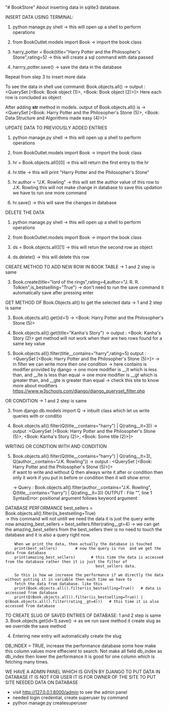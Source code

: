 "# BookStore" 
About inserting data in sqlite3 database.

INSERT DATA USING TERMINAL:
1. python manage.py shell
    -> this will open up a shell to perform operations

2. from BookOutlet.models import Book
    -> import the book class

3. harry_potter = Book(title="Harry Potter and the Philosopher's Stone",rating=5)
    -> this will create a sql command with data passed

4. harrry_potter.save()
    -> save the data in the database

Repeat from step 3 to insert more data

To see the data in shell use command:
Book.objects.all()
    -> output : <QuerySet [<Book: Book object (1)>, <Book: Book object (2)>]>
    Here each row is concluded as object

After adding __str__ method in models. output of Book.objects.all() is
    -> <QuerySet [<Book: Harry Potter and the Philosopher's Stone (5)>, <Book: Data Structure and Algorithms made easy (4)>]>

UPDATE DATA TO PREVIOUSLY ADDED ENTRIES 
1. python manage.py shell
    -> this will open up a shell to perform operations

2. from BookOutlet.models import Book
    -> import the book class

3. hr = Book.objects.all()[0]
    -> this will return the first entry to the hr

4. hr.title
    -> this will print "Harry Potter and the Philosopher's Stone"

5. hr.author = "J.K. Rowling"
    -> this will set the author value of this row to J.K. Rowling
    this will not make change in database to save this updation we have to run one more command

6. hr.save()
    -> this will save the changes in database


DELETE THE DATA
1. python manage.py shell
    -> this will open up a shell to perform operations

2. from BookOutlet.models import Book
    -> import the book class

3. ds = Book.objects.all()[1]
    -> this will retun the second row as object

4. ds.delete()
    -> this will delete this row


CREATE METHOD TO ADD NEW ROW IN BOOK TABLE
-> 1 and 2 step is same

3. Book.create(title="lord of the rings",rating=4,author="J. R. R. Tolkien",is_bestselling="True")
    -> don't need to run the save command it automatically save after pressing enter

GET METHOD OF Book.Objects.all() to get the selected data
-> 1 and 2 step is same

3. Book.objects.all().get(id=1)
    -> <Book: Harry Potter and the Philosopher's Stone (5)>

4. Book.objects.all().get(title="Kanha's Story")
    -> output : <Book: Kanha's Story (2)>
    get method will not work when their are two rows found for a same key value

5. Book.objects.all().filter(title__contains="harry",rating=5)
    output : <QuerySet [<Book: Harry Potter and the Philosopher's Stone (5)>]>
    -> in filter we can write more then one condition
    -> here contains is modifier provided by django
    -> one more modifier is __lt which is less than, and __lte is less than equal
    -> one more modifier is __gt which is greater than, and __gte is greater than equal
    -> check this site to know more about modifiers https://www.w3schools.com/django/django_queryset_filter.php

OR CONDITION 
-> 1 and 2 step is same

3. from django.db.models import Q
    -> inbuilt class which let us write queries with or conditio

4. Book.objects.all().filter(Q(title__contains="harry") | Q(rating__lt=3))
    -> output :<QuerySet [<Book: Harry Potter and the Philosopher's Stone (5)>, <Book: Kanha's Story (2)>, <Book: Some title (2)>]>

WRITING OR CONDTION WITH AND CONDITION

5. Book.objects.all().filter(Q(title__contains="harry") | Q(rating__lt=3), Q(author__contains="J.K. Rowling"))
    -> output : <QuerySet [<Book: Harry Potter and the Philosopher's Stone (5)>]>   
    if want to write and without Q then always write it after or condition then only it work if you put in before or condition then it will show error.

    -> Query : Book.objects.all().filter(author__contains="J.K. Rowling", Q(title__contains="harry") | Q(rating__lt=3))
    OUTPUT : File "<console>", line 1
                SyntaxError: positional argument follows keyword argument


DATABASE PERFORMANCE
    best_sellers = Book.objects.all().filter(is_bestselling=True)     
        -> this command will not untill we need the data it is just the query write now
    amazing_best_sellers = best_sellers.filter(rating__gt=4)
        -> we can get the amazing_best_sellers from the best_sellers their is no need to touch the database and it is also a query 
        right now.

        When we print the data, then actually the database is touched
        print(best_sellers)        # now the query is run  and we get the data from database
        print(amazing_best_sellers)       # this time the data is accessed from the database rather then it is just the filter of
                                            best_sellers data.

        So this is how we increase the performance if we directly the data without putting it in variable then each time we have to 
        fetch the data from database. like this 
        print(Book.objects.all().filter(is_bestselling=True))   # data is accesssed from database
        print(Q(Book.objects.all().filter(is_bestselling=True)) | Q(Book.objects.all().filter(rating__gt=4)))   # this time it is also accessed from database


TO CREATE SLUG OF SAVED ENTRIES OF DATABASE:
    1 and 2 step is same
3. Book.objects.get(id=1).save()
    -> as we run save method it create slug as we override the save method

4. Entering new entry will automatically create the slug

DB_INDEX = TRUE, increase the performance database some how make this column values more effiecient to search. Not make all field db_index as db_index then lower the performance it is good for one column which is fetching many times.

WE HAVE A ADMIN PANEL WHICH IS GIVEN BY DJANGO TO PUT DATA IN DATABASE IT IS NOT FOR USER IT IS FOR OWNER OF THE SITE TO PUT SITE NEEDED DATA ON DATABASE
- visit http://127.0.0.1:8000/admin to see the admin panel
- needed login credential, create superuser by command
- python manage.py createsuperuser